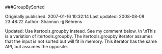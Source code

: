 ###GroupBySorted

Originally published: 2007-01-16 10:32:14
Last updated: 2008-08-08 23:48:22
Author: Shannon -jj Behrens

Updated: Use itertools.groupby instead.  See my comment below.\n\nThis is a variation of itertools.groupby.  The itertools.groupby iterator assumes that the input is not sorted but will fit in memory.  This iterator has the same API, but assumes the opposite.